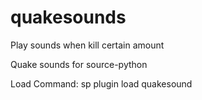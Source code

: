 # quakesounds
Play sounds when kill certain amount

Quake sounds for source-python

Load Command: sp plugin load quakesound

